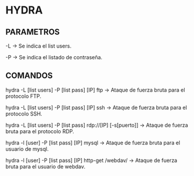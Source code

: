 # HYDRA

## PARAMETROS

\-L -> Se indica el list users.&#x20;

\-P -> Se indica el listado de contraseña.

## COMANDOS

hydra -L \[list users] -P \[list pass] \[IP] ftp -> Ataque de fuerza bruta para el protocolo FTP.

hydra -L \[list users] -P \[list pass] \[IP] ssh -> Ataque de fuerza bruta para el protocolo SSH.

hydra -L \[list users] -P \[list pass] rdp://\[IP] \[-s\[puerto]] -> Ataque de fuerza bruta para el protocolo RDP.

hydra -l \[user] -P \[list pass] \[IP] mysql -> Ataque de fuerza bruta para el usuario de mysql.

hydra -l \[user] -P \[list pass] \[IP] http-get /webdav/ -> Ataque de fuerza bruta para el usuario de webdav.
